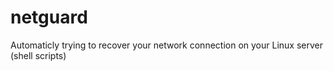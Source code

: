 netguard
========

Automaticly trying to recover your network connection on your Linux server (shell scripts)